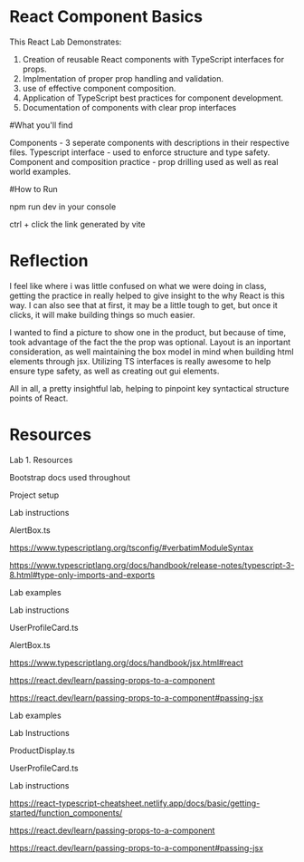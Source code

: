 # React Component Basics

This React Lab Demonstrates:

1. Creation of reusable React components with TypeScript interfaces for props. 
2. Implmentation of proper prop handling and validation. 
3. use of effective component composition. 
4. Application of TypeScript best practices for component development. 
5. Documentation of components with clear prop interfaces

#What you'll find

Components - 3 seperate components with descriptions in their respective files. 
Typescript interface - used to enforce structure and type safety. 
Component and composition practice - prop drilling used as well as real world examples. 

#How to Run

npm run dev in your console

ctrl + click the link generated by vite

# Reflection

I feel like where i was little confused on what we were doing in class, getting the practice in really helped to give insight to the why React is this way. I can also see that at first, it may be a little tough to get, but once it clicks, it will make building things so much easier. 

I wanted to find a picture to show one in the product, but because of time, took advantage of the fact the the prop was optional. Layout is an inportant consideration, as well maintaining the box model in mind when building html elements through jsx. Utilizing TS interfaces is really awesome to help ensure type safety, as well as creating out gui elements. 

All in all, a pretty insightful lab, helping to pinpoint key syntactical structure points of React. 

# Resources 

Lab 1. Resources

Bootstrap docs used throughout

Project setup 

Lab instructions

AlertBox.ts

https://www.typescriptlang.org/tsconfig/#verbatimModuleSyntax

https://www.typescriptlang.org/docs/handbook/release-notes/typescript-3-8.html#type-only-imports-and-exports

Lab examples

Lab instructions

UserProfileCard.ts

AlertBox.ts

https://www.typescriptlang.org/docs/handbook/jsx.html#react

https://react.dev/learn/passing-props-to-a-component

https://react.dev/learn/passing-props-to-a-component#passing-jsx

Lab examples

Lab Instructions

ProductDisplay.ts

UserProfileCard.ts

Lab instructions

https://react-typescript-cheatsheet.netlify.app/docs/basic/getting-started/function_components/

https://react.dev/learn/passing-props-to-a-component

https://react.dev/learn/passing-props-to-a-component#passing-jsx


